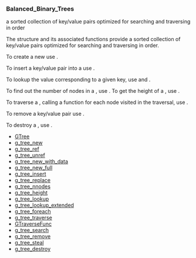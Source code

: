 ### Balanced_Binary_Trees

a sorted collection of key/value pairs optimized
                     for searching and traversing in order

 The [](GTree) structure and its associated functions provide a sorted
 collection of key/value pairs optimized for searching and traversing
 in order.

 To create a new [](GTree) use [](g_tree_new).

 To insert a key/value pair into a [](GTree) use [](g_tree_insert).

 To lookup the value corresponding to a given key, use
 [](g_tree_lookup) and [](g_tree_lookup_extended).

 To find out the number of nodes in a [](GTree), use [](g_tree_nnodes). To
 get the height of a [](GTree), use [](g_tree_height).

 To traverse a [](GTree), calling a function for each node visited in
 the traversal, use [](g_tree_foreach).

 To remove a key/value pair use [](g_tree_remove).

 To destroy a [](GTree), use [](g_tree_destroy).

* [GTree]()
* [g_tree_new]()
* [g_tree_ref]()
* [g_tree_unref]()
* [g_tree_new_with_data]()
* [g_tree_new_full]()
* [g_tree_insert]()
* [g_tree_replace]()
* [g_tree_nnodes]()
* [g_tree_height]()
* [g_tree_lookup]()
* [g_tree_lookup_extended]()
* [g_tree_foreach]()
* [g_tree_traverse]()
* [GTraverseFunc]()
* [g_tree_search]()
* [g_tree_remove]()
* [g_tree_steal]()
* [g_tree_destroy]()
